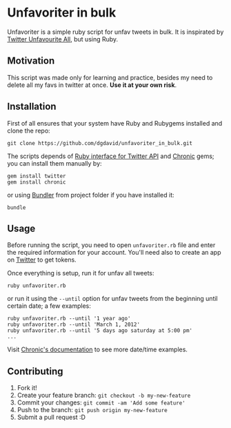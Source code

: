 # Unfavoriter in bulk

Unfavoriter is a simple ruby script for unfav tweets in bulk. It is inspirated
by [Twitter Unfavourite All](https://github.com/whitewhim2718/Twitter_Unfavourite_All),
but using Ruby.

## Motivation

This script was made only for learning and practice, besides my need to
delete all my favs in twitter at once. **Use it at your own risk**.

## Installation

First of all ensures that your system have Ruby and Rubygems installed and
clone the repo:

```console
git clone https://github.com/dgdavid/unfavoriter_in_bulk.git
```

The scripts depends of [Ruby interface for Twitter API](https://github.com/sferik/twitter) and
[Chronic](https://github.com/mojombo/chronic) gems; you can install them manually by:

```console
gem install twitter
gem install chronic
```

or using [Bundler](http://bundler.io/) from project folder if you have installed it:

```console
bundle
```

## Usage

Before running the script, you need to open `unfavoriter.rb` file and enter
the required information for your account. You'll need also to create an app
on [Twitter](https://apps.twitter.com/) to get tokens.

Once everything is setup, run it for unfav all tweets:

```console
ruby unfavoriter.rb
```

or run it using the `--until` option for unfav tweets from the beginning until
certain date; a few examples:

```console
ruby unfavoriter.rb --until '1 year ago'
ruby unfavoriter.rb --until 'March 1, 2012'
ruby unfavoriter.rb --until '5 days ago saturday at 5:00 pm'
...
```
Visit [Chronic's documentation](https://github.com/mojombo/chronic#examples) to
see more date/time examples.

## Contributing

1. Fork it!
2. Create your feature branch: `git checkout -b my-new-feature`
3. Commit your changes: `git commit -am 'Add some feature'`
4. Push to the branch: `git push origin my-new-feature`
5. Submit a pull request :D
